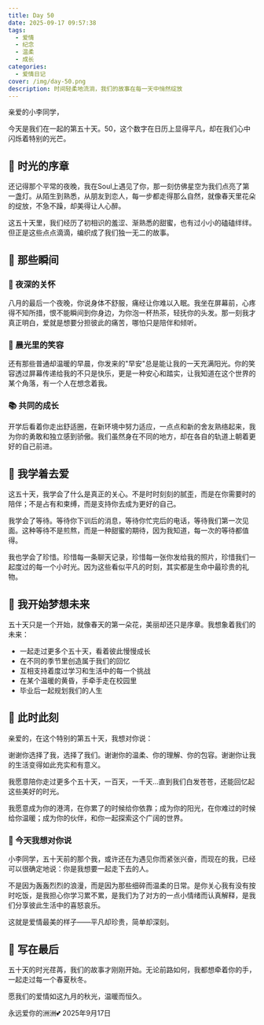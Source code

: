 ```yaml
---
title: Day 50
date: 2025-09-17 09:57:38
tags:
  - 爱情
  - 纪念
  - 温柔
  - 成长
categories: 
  - 爱情日记
cover: /img/day-50.png
description: 时间轻柔地流淌，我们的故事在每一天中悄然绽放
---
```


亲爱的小李同学，

今天是我们在一起的第五十天。50，这个数字在日历上显得平凡，却在我们心中闪烁着特别的光芒。

## 🌸 时光的序章

还记得那个平常的夜晚，我在Soul上遇见了你，那一刻仿佛星空为我们点亮了第一盏灯。从陌生到熟悉，从朋友到恋人，每一步都走得那么自然，就像春天里花朵的绽放，不急不躁，却美得让人心醉。

这五十天里，我们经历了初相识的羞涩、渐熟悉的甜蜜，也有过小小的磕磕绊绊。但正是这些点点滴滴，编织成了我们独一无二的故事。

## 💫 那些瞬间

### 🌙 夜深的关怀

八月的最后一个夜晚，你说身体不舒服，痛经让你难以入眠。我坐在屏幕前，心疼得不知所措，恨不能瞬间到你身边，为你泡一杯热茶，轻抚你的头发。那一刻我才真正明白，爱就是想要分担彼此的痛苦，哪怕只是陪伴和倾听。

### 🌅 晨光里的笑容

还有那些普通却温暖的早晨，你发来的"早安"总是能让我的一天充满阳光。你的笑容透过屏幕传递给我的不只是快乐，更是一种安心和踏实，让我知道在这个世界的某个角落，有一个人在想念着我。

### 📚 共同的成长

开学后看着你走出舒适圈，在新环境中努力适应，一点点和新的舍友熟络起来，我为你的勇敢和独立感到骄傲。我们虽然身在不同的地方，却在各自的轨道上朝着更好的自己前进。

## 🌟 我学着去爱

这五十天，我学会了什么是真正的关心。不是时时刻刻的腻歪，而是在你需要时的陪伴；不是占有和束缚，而是支持你去成为更好的自己。

我学会了等待。等待你下训后的消息，等待你忙完后的电话，等待我们第一次见面。这种等待不是煎熬，而是一种甜蜜的期待，因为我知道，每一次的等待都值得。

我也学会了珍惜。珍惜每一条聊天记录，珍惜每一张你发给我的照片，珍惜我们一起度过的每一个小时光。因为这些看似平凡的时刻，其实都是生命中最珍贵的礼物。

## 🌈 我开始梦想未来

五十天只是一个开始，就像春天的第一朵花，美丽却还只是序章。我想象着我们的未来：

- 一起走过更多个五十天，看着彼此慢慢成长
- 在不同的季节里创造属于我们的回忆
- 互相支持着度过学习和生活中的每一个挑战
- 在某个温暖的黄昏，手牵手走在校园里
- 毕业后一起规划我们的人生

## 💝 此时此刻

亲爱的，在这个特别的第五十天，我想对你说：

谢谢你选择了我，选择了我们。谢谢你的温柔、你的理解、你的包容。谢谢你让我的生活变得如此充实和有意义。

我愿意陪你走过更多个五十天，一百天，一千天...直到我们白发苍苍，还能回忆起这些美好的时光。

我愿意成为你的港湾，在你累了的时候给你依靠；成为你的阳光，在你难过的时候给你温暖；成为你的伙伴，和你一起探索这个广阔的世界。

### 🌺 今天我想对你说

小李同学，五十天前的那个我，或许还在为遇见你而紧张兴奋，而现在的我，已经可以很确定地说：你是我想要一起走下去的人。

不是因为轰轰烈烈的浪漫，而是因为那些细碎而温柔的日常。是你关心我有没有按时吃饭，是我担心你学习累不累，是我们为了对方的一点小情绪而认真解释，是我们分享彼此生活中的喜怒哀乐。

这就是爱情最美的样子——平凡却珍贵，简单却深刻。

## 🌙 写在最后

五十天的时光荏苒，我们的故事才刚刚开始。无论前路如何，我都想牵着你的手，一起走过每一个春夏秋冬。

愿我们的爱情如这九月的秋光，温暖而恒久。

永远爱你的洲洲💕
2025年9月17日